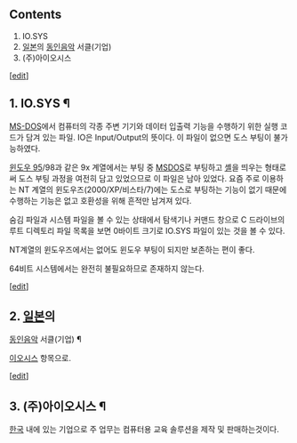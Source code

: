 ## Contents

    

1. IO.SYS 
2. [일본](%EC%9D%BC%EB%B3%B8.md)의 [동인음악](%EB%8F%99%EC%9D%B8%EC%9D%8C%EC%95%85.md) 서클(기업) 
3. (주)아이오시스 

[[edit](http://rigvedawiki.net/r1/wiki.php/IOSYS?action=edit&section=1)]

## 1. IO.SYS ¶

[MS-DOS](MS-DOS.md)에서 컴퓨터의 각종 주변 기기와 데이터 입출력 기능을 수행하기 위한 실행 코드가 담겨 있는 파일.
IO은 Input/Output의 뜻이다. 이 파일이 없으면 도스 부팅이 불가능하였다.

  

[윈도우 95](%EC%9C%88%EB%8F%84%EC%9A%B0%2095.md)/98과 같은 9x 계열에서는 부팅 중
[MSDOS](MSDOS.md)로 부팅하고 [셸](%EC%85%B8.md)을 띄우는 형태로써 도스 부팅 과정을 여전히 담고
있었으므로 이 파일은 남아 있었다. 요즘 주로 이용하는 NT 계열의 윈도우즈(2000/XP/비스타/7)에는 도스로 부팅하는 기능이 없기
때문에 수행하는 기능은 없고 호환성을 위해 흔적만 남겨져 있다.

  

숨김 파일과 시스템 파일을 볼 수 있는 상태에서 탐색기나 커맨드 창으로 C 드라이브의 루트 디렉토리 파일 목록을 보면 0바이트 크기로
IO.SYS 파일이 있는 것을 볼 수 있다.

  

NT계열의 윈도우즈에서는 없어도 윈도우 부팅이 되지만 보존하는 편이 좋다.

  

64비트 시스템에서는 완전히 불필요하므로 존재하지 않는다.

  

[[edit](http://rigvedawiki.net/r1/wiki.php/IOSYS?action=edit&section=2)]

## 2. [일본](%EC%9D%BC%EB%B3%B8.md)의
[동인음악](%EB%8F%99%EC%9D%B8%EC%9D%8C%EC%95%85.md) 서클(기업) ¶

[이오시스](%EC%9D%B4%EC%98%A4%EC%8B%9C%EC%8A%A4.md) 항목으로.

  

[[edit](http://rigvedawiki.net/r1/wiki.php/IOSYS?action=edit&section=3)]

## 3. (주)아이오시스 ¶

[한국](%ED%95%9C%EA%B5%AD.md) 내에 있는 기업으로 주 업무는 컴퓨터용 교육 솔루션을 제작 및 판매하는것이다.

  
  

